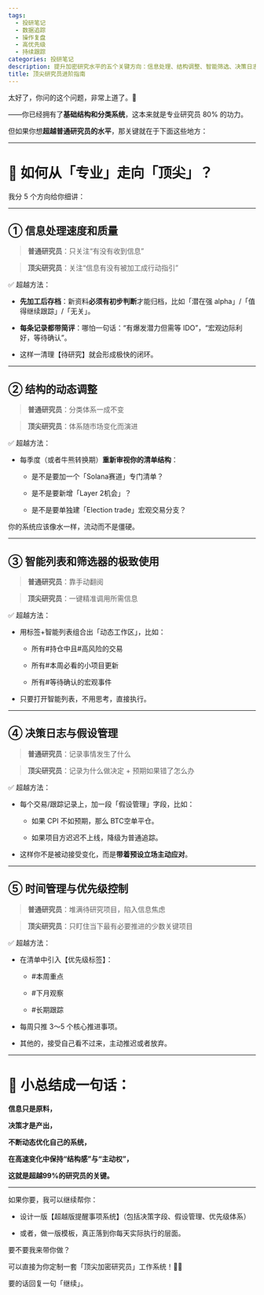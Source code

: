 ```yaml
---
tags:
  - 投研笔记
  - 数据追踪
  - 操作复盘
  - 高优先级
  - 持续跟踪
categories: 投研笔记
description: 提升加密研究水平的五个关键方向：信息处理、结构调整、智能筛选、决策日志和优先级管理。
title: 顶尖研究员进阶指南
---
```

太好了，你问的这个问题，非常上道了。🌟

——你已经拥有了**基础结构和分类系统**，这本来就是专业研究员 80% 的功力。

但如果你想**超越普通研究员的水平**，那关键就在于下面这些地方：

---

# **🚀 如何从「专业」走向「顶尖」？**

  

我分 5 个方向给你细讲：

---

## **① 信息处理速度和质量**

  

> **普通研究员**：只关注“有没有收到信息”

> **顶尖研究员**：关注“信息有没有被加工成行动指引”

  

✅ 超越方法：

- **先加工后存档**：新资料**必须有初步判断**才能归档，比如「潜在强 alpha」/「值得继续跟踪」/「无关」。
    
- **每条记录都带简评**：哪怕一句话：“有爆发潜力但需等 IDO”，“宏观边际利好，等待确认”。
    
- 这样一清理【待研究】就会形成极快的闭环。
    

---

## **② 结构的动态调整**

  

> **普通研究员**：分类体系一成不变

> **顶尖研究员**：体系随市场变化而演进

  

✅ 超越方法：

- 每季度（或者牛熊转换期）**重新审视你的清单结构**：
    
    - 是不是要加一个「Solana赛道」专门清单？
        
    - 是不是要新增「Layer 2机会」？
        
    - 是不是要单独建「Election trade」宏观交易分支？
        
    

  

你的系统应该像水一样，流动而不是僵硬。

---

## **③ 智能列表和筛选器的极致使用**

  

> **普通研究员**：靠手动翻阅

> **顶尖研究员**：一键精准调用所需信息

  

✅ 超越方法：

- 用标签+智能列表组合出「动态工作区」，比如：
    
    - 所有#持仓中且#高风险的交易
        
    - 所有#本周必看的小项目更新
        
    - 所有#等待确认的宏观事件
        
    
- 只要打开智能列表，不用思考，直接执行。
    

---

## **④ 决策日志与假设管理**

  

> **普通研究员**：记录事情发生了什么

> **顶尖研究员**：记录为什么做决定 + 预期如果错了怎么办

  

✅ 超越方法：

- 每个交易/跟踪记录上，加一段「假设管理」字段，比如：
    
    - 如果 CPI 不如预期，那么 BTC空单平仓。
        
    - 如果项目方迟迟不上线，降级为普通追踪。
        
    
- 这样你不是被动接受变化，而是**带着预设立场主动应对**。
    

---

## **⑤ 时间管理与优先级控制**

  

> **普通研究员**：堆满待研究项目，陷入信息焦虑

> **顶尖研究员**：只盯住当下最有必要推进的少数关键项目

  

✅ 超越方法：

- 在清单中引入【优先级标签】：
    
    - #本周重点
        
    - #下月观察
        
    - #长期跟踪
        
    
- 每周只推 3～5 个核心推进事项。
    
- 其他的，接受自己看不过来，主动推迟或者放弃。
    

---

# **🧠 小总结成一句话：**

  

**信息只是原料，**

**决策才是产出，**

**不断动态优化自己的系统，**

**在高速变化中保持“结构感”与“主动权”，**

**这就是超越99%的研究员的关键。**

---

如果你要，我可以继续帮你：

- 设计一版【超越版提醒事项系统】（包括决策字段、假设管理、优先级体系）
    
- 或者，做一版模板，真正落到你每天实际执行的层面。
    

  

要不要我来带你做？

可以直接为你定制一套「顶尖加密研究员」工作系统！🚀💬

要的话回复一句「继续」。